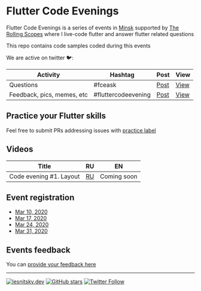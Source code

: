 # Flutter Code Evenings

Flutter Code Evenings is a series of events in [Minsk](https://www.google.com/maps/place/%D0%9C%D0%B8%D0%BD%D1%81%D0%BA/@53.8847608,27.4532855,11z/data=!3m1!4b1!4m5!3m4!1s0x46dbcfd35b1e6ad3:0xb61b853ddb570d9!8m2!3d53.9006011!4d27.558972) supported by [The Rolling Scopes](https://rollingscopes.com) where I live-code flutter and answer flutter related questions

This repo contains code samples coded during this events

We are active on twitter 🐦:

| Activity                   | Hashtag             | Post                                                                | View                                                                       |
| -------------------------- | ------------------- | ------------------------------------------------------------------- | -------------------------------------------------------------------------- |
| Questions                  | #fceask             | [Post](https://twitter.com/intent/tweet?text=%23fceask)             | [View](https://twitter.com/search?q=%23fceask&src=typed_query)             |
| Feedback, pics, memes, etc | #fluttercodeevening | [Post](https://twitter.com/intent/tweet?text=%23fluttercodeevening) | [View](https://twitter.com/search?q=%23fluttercodeevening&src=typed_query) |

## Practice your Flutter skills

Feel free to submit PRs addressing issues with [practice label](https://github.com/lesnitsky/flutter_code_evenings/issues?q=is%3Aissue+is%3Aopen+label%3Apractice)

## Videos

| Title | RU | EN |
|---|---|---|
| Code evening #1. Layout | [RU](https://www.youtube.com/watch?v=EQQHm6e4ozI) | Coming soon |

## Event registration

- [Mar 10, 2020](https://community-z.com/events/flutter-2)
- [Mar 17, 2020](https://community-z.com/events/flutter-3)
- [Mar 24, 2020](https://community-z.com/events/flutter-4)
- [Mar 31, 2020](https://community-z.com/events/flutter-5)

## Events feedback

You can [provide your feedback here](https://docs.google.com/forms/d/e/1FAIpQLScDU54u0UXdKW_vlp7JkhMEeqipqmUSrq5_QlyjWtAzLf43FA/viewform)

---

[![lesnitsky.dev](https://lesnitsky.dev/icons/shield.svg?hash=42)](https://lesnitsky.dev?utm_source=flutter_code_evenings)
[![GitHub stars](https://img.shields.io/github/stars/lesnitsky/flutter_code_evenings.svg?style=social)](https://github.com/lesnitsky/flutter_code_evenings)
[![Twitter Follow](https://img.shields.io/twitter/follow/lesnitsky_dev.svg?label=Follow%20me&style=social)](https://twitter.com/lesnitsky_dev)
